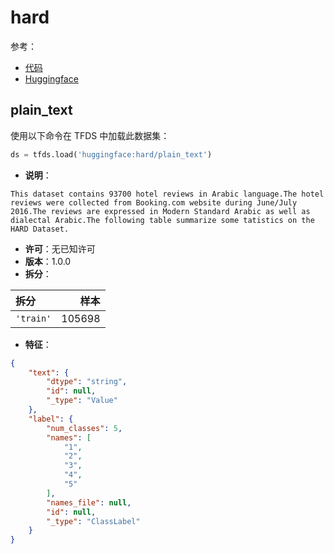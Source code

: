 # hard

参考：

- [代码](https://github.com/huggingface/datasets/blob/master/datasets/hard)
- [Huggingface](https://huggingface.co/datasets/hard)

## plain_text

使用以下命令在 TFDS 中加载此数据集：

```python
ds = tfds.load('huggingface:hard/plain_text')
```

- **说明**：

```
This dataset contains 93700 hotel reviews in Arabic language.The hotel reviews were collected from Booking.com website during June/July 2016.The reviews are expressed in Modern Standard Arabic as well as dialectal Arabic.The following table summarize some tatistics on the HARD Dataset.
```

- **许可**：无已知许可
- **版本**：1.0.0
- **拆分**：

拆分 | 样本
:-- | --:
`'train'` | 105698

- **特征**：

```json
{
    "text": {
        "dtype": "string",
        "id": null,
        "_type": "Value"
    },
    "label": {
        "num_classes": 5,
        "names": [
            "1",
            "2",
            "3",
            "4",
            "5"
        ],
        "names_file": null,
        "id": null,
        "_type": "ClassLabel"
    }
}
```
